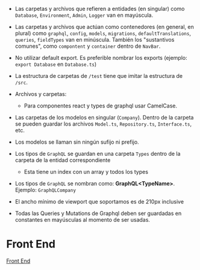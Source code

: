 * Las carpetas y archivos que refieren a entidades (en singular) como `Database`, `Environment`, `Admin`, `Logger` van en mayúscula.

* Las carpetas y archivos que actúan como contenedores (en general, en plural) 
como `graphql`, `config`, `models`, `migrations`, `defaultTranslations`, 
`queries`, `fieldTypes` van en minúscula. También los "sustantivos comunes", 
como `compontent` y `container` dentro de `NavBar`.

* No utilizar default export. Es preferible nombrar los exports (ejemplo: `export Database` en `Database.ts`)

* La estructura de carpetas de `/test` tiene que imitar la estructura de `/src`.

* Archivos y carpetas:
    * Para componentes react y types de graphql usar CamelCase.

* Las carpetas de los modelos en singular (`Company`). Dentro de la carpeta se pueden guardar los 
archivos `Model.ts`, `Repository.ts`, `Interface.ts`, etc.

* Los modelos se llaman sin ningún sufijo ni prefijo.

* Los tipos de `GraphQL` se guardan en una carpeta `Types` dentro de la carpeta de la entidad correspondiente
    * Esta tiene un index con un array y todos los types

* Los tipos de `GraphQL` se nombran como: **GraphQL&lt;TypeName&gt;**. Ejemplo: `GraphQLCompany`

* El ancho mínimo de viewport que soportamos es de 210px inclusive

* Todas las Queries y Mutations de Graphql deben ser guardadas en constantes en mayúsculas al momento de ser usadas.

# Front End
[Front End](Frontend.md)
